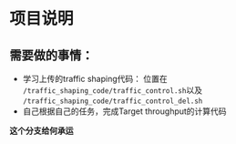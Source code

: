 # 项目说明

## 需要做的事情：

+ 学习上传的traffic shaping代码：
  位置在 `/traffic_shaping_code/traffic_control.sh`以及 `/traffic_shaping_code/traffic_control_del.sh`
+ 自己根据自己的任务，完成Target throughput的计算代码

**这个分支给何承运**
